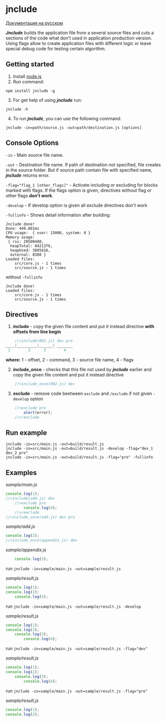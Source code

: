 # jnclude

[Документация на русском](https://github.com/capinemo/jnclude/blob/master/README_ru.md) 

_**Jnclude**_ builds the application file from a several source files and cuts a sections of the code what don't used in application production version. Using flags allow to create application files with different logic or leave special debug code for testing certain algorithm.

## Getting started
1. Install [node.js](https://nodejs.org/en/) 
2. Run command:
```
npm install jnclude -g
```
3. For get help of using _**jnclude**_ run:
```
jnclude -h
```
4. To run _**jnclude**_, you can use the following command:
```
jnclude -in=path/source.js -out=path/destination.js [options]
```

## Console Options
`-in` - Main source file name.

`-out` - Destination file name. If path of destination not specified, file creates in the source folder. But if source path contain file with specified name, _**jnclude**_ returns error.

`-flag="flag_1 [other_flags]"` - Activate including or excluding for blocks marked with flags. If the flags option is given, directives without flag or other flags **don't work**.

`-develop` - If develop option is given all exclude directives don't work

`-fullinfo` - Shows detail information after building:
```
Jnclude done!
Done: 449.801ms
CPU usage:  { user: 15000, system: 0 }
Memory usage:
 { rss: 20500480,
  heapTotal: 8421376,
  heapUsed: 3805416,
  external: 8380 }
Loaded files:
    src/core.js - 1 times
    src/source.js - 1 times
```
without `-fullinfo`
```
Jnclude done!
Loaded files:
    src/core.js - 1 times
    src/source.js - 1 times
```

## Directives
1. **include** - copy the given file content and put it instead directive **with offsets from line begin**
```js
    //>include(002.js) dev pro
____|_________|______| _______
 1        2      3        4
```
**where:** 1 - offset, 2 - command, 3 - source file name, 4 - flags


2. **include_once** - checks that this file not used by _**jnclude**_ earlier and copy the given file content and put it instead directive
```js
    //>include_once(002.js) dev
```

3. **exclude** - remove code beetween `exclude` and `/exclude` if not given `-develop` option
```js
    //>exclude pro
        alert(error);
    //>/exclude
```

## Run example
```
jnclude -in=src/main.js -out=build/result.js
jnclude -in=src/main.js -out=build/result.js -develop -flag="dev_1 dev_2 pro"
jnclude -in=src/main.js -out=build/result.js -flag="pro" -fullinfo
```

## Examples
_sample/main.js_
```js
console.log(1);
//>include(add.js) dev
    //>exclude pro
        console.log(4);
    //>/exclude
//>include_once(add.js) dev pro
```

_sample/add.js_
```js
console.log(2);
//>include_once(appendix.js) dev
```

_sample/appendix.js_
```js
    console.log(3);
```

run `jnclude -in=sample/main.js -out=sample/result.js`

_sample/result.js_
```js
console.log(1);
console.log(2);
    console.log(3);   

```

run `jnclude -in=sample/main.js -out=sample/result.js -develop`

_sample/result.js_
```js
console.log(1);
console.log(2);
    console.log(3);
        console.log(4);

```

run `jnclude -in=sample/main.js -out=sample/result.js -flag="dev"`

_sample/result.js_
```js
console.log(1);
console.log(2);
    console.log(3);
        console.log(4);

```

run `jnclude -in=sample/main.js -out=sample/result.js -flag="pro"`

_sample/result.js_
```js
console.log(1);
console.log(2);

```
